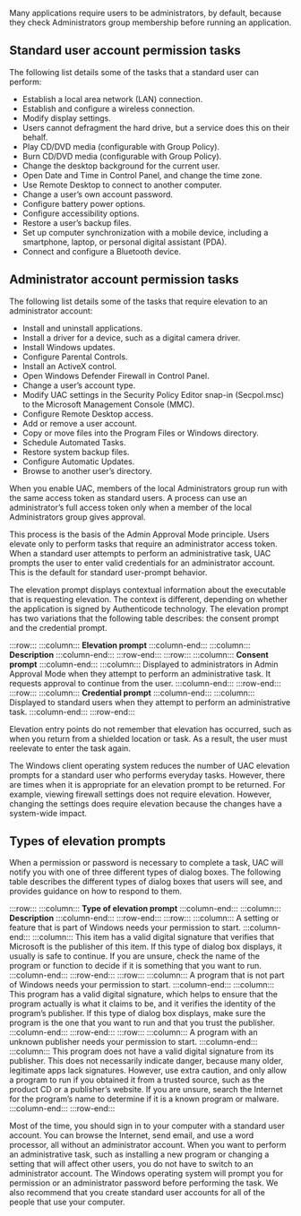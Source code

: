 Many applications require users to be administrators, by default, because they check Administrators group membership before running an application.

## Standard user account permission tasks

The following list details some of the tasks that a standard user can perform:

 -  Establish a local area network (LAN) connection.
 -  Establish and configure a wireless connection.
 -  Modify display settings.
 -  Users cannot defragment the hard drive, but a service does this on their behalf.
 -  Play CD/DVD media (configurable with Group Policy).
 -  Burn CD/DVD media (configurable with Group Policy).
 -  Change the desktop background for the current user.
 -  Open Date and Time in Control Panel, and change the time zone.
 -  Use Remote Desktop to connect to another computer.
 -  Change a user’s own account password.
 -  Configure battery power options.
 -  Configure accessibility options.
 -  Restore a user’s backup files.
 -  Set up computer synchronization with a mobile device, including a smartphone, laptop, or personal digital assistant (PDA).
 -  Connect and configure a Bluetooth device.

## Administrator account permission tasks

The following list details some of the tasks that require elevation to an administrator account:

 -  Install and uninstall applications.
 -  Install a driver for a device, such as a digital camera driver.
 -  Install Windows updates.
 -  Configure Parental Controls.
 -  Install an ActiveX control.
 -  Open Windows Defender Firewall in Control Panel.
 -  Change a user’s account type.
 -  Modify UAC settings in the Security Policy Editor snap-in (Secpol.msc) to the Microsoft Management Console (MMC).
 -  Configure Remote Desktop access.
 -  Add or remove a user account.
 -  Copy or move files into the Program Files or Windows directory.
 -  Schedule Automated Tasks.
 -  Restore system backup files.
 -  Configure Automatic Updates.
 -  Browse to another user’s directory.

When you enable UAC, members of the local Administrators group run with the same access token as standard users. A process can use an administrator’s full access token only when a member of the local Administrators group gives approval.

This process is the basis of the Admin Approval Mode principle. Users elevate only to perform tasks that require an administrator access token. When a standard user attempts to perform an administrative task, UAC prompts the user to enter valid credentials for an administrator account. This is the default for standard user-prompt behavior.

The elevation prompt displays contextual information about the executable that is requesting elevation. The context is different, depending on whether the application is signed by Authenticode technology. The elevation prompt has two variations that the following table describes: the consent prompt and the credential prompt.

:::row:::
  :::column:::
    **Elevation prompt**
  :::column-end:::
  :::column:::
    **Description**
  :::column-end:::
:::row-end:::
:::row:::
  :::column:::
    **Consent prompt**
  :::column-end:::
  :::column:::
    Displayed to administrators in Admin Approval Mode when they attempt to perform an administrative task. It requests approval to continue from the user.
  :::column-end:::
:::row-end:::
:::row:::
  :::column:::
    **Credential prompt**
  :::column-end:::
  :::column:::
    Displayed to standard users when they attempt to perform an administrative task.
  :::column-end:::
:::row-end:::


Elevation entry points do not remember that elevation has occurred, such as when you return from a shielded location or task. As a result, the user must reelevate to enter the task again.

The Windows client operating system reduces the number of UAC elevation prompts for a standard user who performs everyday tasks. However, there are times when it is appropriate for an elevation prompt to be returned. For example, viewing firewall settings does not require elevation. However, changing the settings does require elevation because the changes have a system-wide impact.

## Types of elevation prompts

When a permission or password is necessary to complete a task, UAC will notify you with one of three different types of dialog boxes. The following table describes the different types of dialog boxes that users will see, and provides guidance on how to respond to them.

:::row:::
  :::column:::
    **Type of elevation prompt**
  :::column-end:::
  :::column:::
    **Description**
  :::column-end:::
:::row-end:::
:::row:::
  :::column:::
    A setting or feature that is part of Windows needs your permission to start.
  :::column-end:::
  :::column:::
    This item has a valid digital signature that verifies that Microsoft is the publisher of this item. If this type of dialog box displays, it usually is safe to continue. If you are unsure, check the name of the program or function to decide if it is something that you want to run.
  :::column-end:::
:::row-end:::
:::row:::
  :::column:::
    A program that is not part of Windows needs your permission to start.
  :::column-end:::
  :::column:::
    This program has a valid digital signature, which helps to ensure that the program actually is what it claims to be, and it verifies the identity of the program’s publisher. If this type of dialog box displays, make sure the program is the one that you want to run and that you trust the publisher.
  :::column-end:::
:::row-end:::
:::row:::
  :::column:::
    A program with an unknown publisher needs your permission to start.
  :::column-end:::
  :::column:::
    This program does not have a valid digital signature from its publisher. This does not necessarily indicate danger, because many older, legitimate apps lack signatures. However, use extra caution, and only allow a program to run if you obtained it from a trusted source, such as the product CD or a publisher’s website. If you are unsure, search the Internet for the program’s name to determine if it is a known program or malware.
  :::column-end:::
:::row-end:::


Most of the time, you should sign in to your computer with a standard user account. You can browse the Internet, send email, and use a word processor, all without an administrator account. When you want to perform an administrative task, such as installing a new program or changing a setting that will affect other users, you do not have to switch to an administrator account. The Windows operating system will prompt you for permission or an administrator password before performing the task. We also recommend that you create standard user accounts for all of the people that use your computer.
